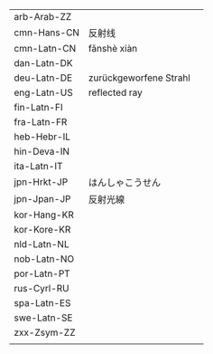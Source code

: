 | | | |
|-|-|-|
| arb-Arab-ZZ |  |  |
| cmn-Hans-CN | 反射线 |  |
| cmn-Latn-CN | fǎnshè xiàn |  |
| dan-Latn-DK |  |  |
| deu-Latn-DE | zurückgeworfene Strahl |  |
| eng-Latn-US | reflected ray |  |
| fin-Latn-FI |  |  |
| fra-Latn-FR |  |  |
| heb-Hebr-IL |  |  |
| hin-Deva-IN |  |  |
| ita-Latn-IT |  |  |
| jpn-Hrkt-JP | はんしゃこうせん |  |
| jpn-Jpan-JP | 反射光線 |  |
| kor-Hang-KR |  |  |
| kor-Kore-KR |  |  |
| nld-Latn-NL |  |  |
| nob-Latn-NO |  |  |
| por-Latn-PT |  |  |
| rus-Cyrl-RU |  |  |
| spa-Latn-ES |  |  |
| swe-Latn-SE |  |  |
| zxx-Zsym-ZZ |  |  |
|  |  |  |